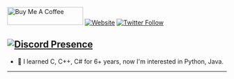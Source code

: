 <a href="https://www.buymeacoffee.com/RageSawyer" target="_blank"><img src="https://cdn.buymeacoffee.com/buttons/default-orange.png" alt="Buy Me A Coffee" height="41" width="174"></a>
[![Website](https://img.shields.io/website?label=rageturk.com&style=for-the-badge&url=https%3A%2F%2Fcodestackr.com)](https://rageturk.com)
[![Twitter Follow](https://img.shields.io/twitter/follow/RageSawyer?color=1DA1F2&logo=twitter&style=for-the-badge)](https://twitter.com/intent/follow?original_referer=https%3A%2F%2Fgithub.com%2FRageSawyer&screen_name=RageSawyer)

[![Discord Presence](https://lanyard-profile-readme.vercel.app/api/908812042968907826)](https://discord.com/users/908812042968907826)
---
- 🔭 I learned C, C++, C# for 6+ years, now I'm interested in Python, Java.
---
